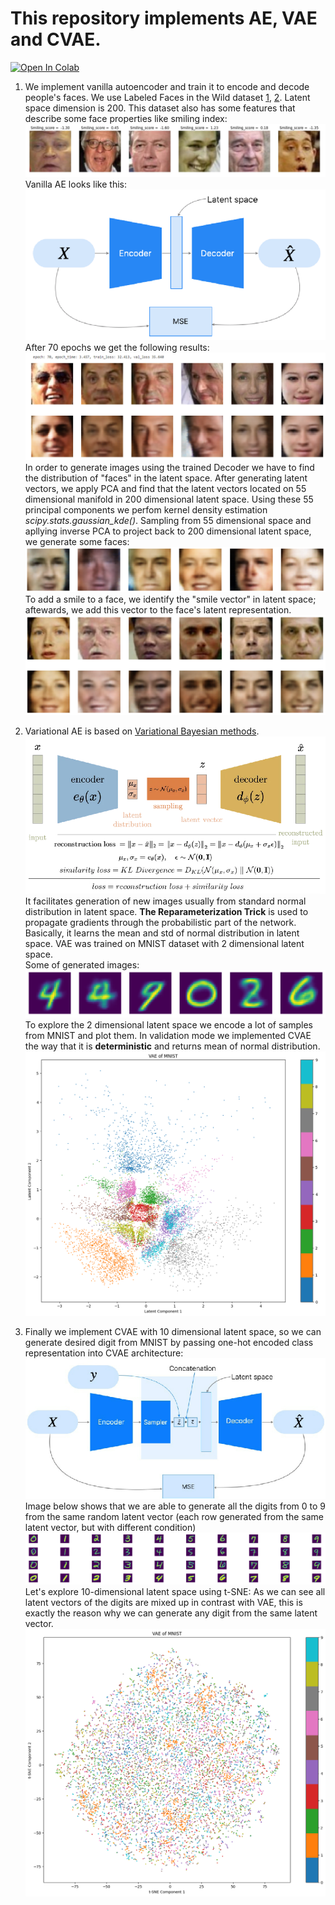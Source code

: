 # This repository implements AE, VAE and CVAE.
[![Open In Colab](https://colab.research.google.com/assets/colab-badge.svg)](http://colab.research.google.com/github/Viktor-Sok/DLS_Computer_Vision/blob/main/Autoencoders_AE_VAE_CVAE/notebooks/Autoencoders_VAE_CVAE.ipynb.ipynb)
1. We implement vanilla autoencoder and train it to encode and decode people's faces. We use Labeled Faces in the Wild dataset [1](https://vis-www.cs.umass.edu/lfw/), [2](https://www.cs.columbia.edu/CAVE/databases/pubfig/). Latent space dimension is 200. This dataset also has some features that describe some face properties like smiling index:
![](assets/dataset.jpg)
Vanilla AE looks like this:
![](assets/ae.jpg)
After 70 epochs we get the following results:
![](assets/ae_rec.jpg)
In order to generate images using the trained Decoder we have to find the distribution of "faces" in the latent space. After generating latent vectors, we apply PCA and find that the latent vectors located on 55 dimensional manifold in 200 dimensional latent space. Using these 55 principal components we perfom kernel density estimation *scipy.stats.gaussian_kde()*.
Sampling from 55 dimensional space and apllying inverse PCA to project back to 200 dimensional latent space, we generate some faces:
![](assets/ae_res.jpg)
To add a smile to a face, we identify the "smile vector" in latent space; aftewards, we add this vector to the face's latent representation.
![](assets/add_smile.jpg)

2. Variational AE is based on [Variational Bayesian methods](https://en.wikipedia.org/wiki/Variational_Bayesian_methods). 
![](assets/vae.jpg)
It facilitates generation of new images usually from standard normal distribution in latent space. **The Reparameterization Trick** is used to propagate gradients through the probabilistic part of the network. Basically, it learns the mean and std of normal distribution in latent space. VAE was trained on MNIST dataset with 2 dimensional latent space. <br>
Some of generated images:
![](assets/vae_gen.jpg)
To explore the 2 dimensional latent space we encode a lot of samples from MNIST and plot them. In validation mode we implemented CVAE the way that it is **deterministic** and returns mean of normal distribution.
![](assets/mnist_latent_vae.jpg)

3. Finally we implement CVAE with 10 dimensional latent space, so we can generate desired digit from MNIST by passing one-hot encoded class representation into CVAE architecture:
![](assets/cvae.png)
Image below shows that we are able to generate all the digits from 0 to 9 from the same random latent vector (each row generated from the same latent vector, but with different condition)
![](assets/res_cvae.jpg)
Let's explore 10-dimensional latent space using t-SNE:
As we can see all latent vectors of the digits are mixed up in contrast with VAE, this is exactly the reason why we can generate any digit from the same latent vector.
![](assets/tsne_cvae.jpg)


